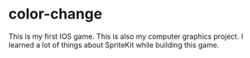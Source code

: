 # color-change
This is my first IOS game. This is also my computer graphics project. I learned a lot of things about SpriteKit while building this game.
